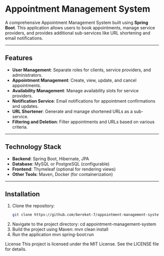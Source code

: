 # Appointment Management System

A comprehensive Appointment Management System built using **Spring Boot**. This application allows users to book appointments, manage service providers, and provides additional sub-services like URL shortening and email notifications.

---

## Features

- **User Management**: Separate roles for clients, service providers, and administrators.
- **Appointment Management**: Create, view, update, and cancel appointments.
- **Availability Management**: Manage availability slots for service providers.
- **Notification Service**: Email notifications for appointment confirmations and updates.
- **URL Shortener**: Generate and manage shortened URLs as a sub-service.
- **Filtering and Deletion**: Filter appointments and URLs based on various criteria.

---

## Technology Stack

- **Backend**: Spring Boot, Hibernate, JPA
- **Database**: MySQL or PostgreSQL (configurable)
- **Frontend**: Thymeleaf (optional for rendering views)
- **Other Tools**: Maven, Docker (for containerization)

---

## Installation

1. Clone the repository:
   ```bash
   git clone https://github.com/bereket-7/appointment-management-system.git


2. Navigate to the project directory:
   cd appointment-management-system
3. Build the project using Maven:
   mvn clean install
4. Run the application
   mvn spring-boot:run







License
This project is licensed under the MIT License. See the LICENSE file for details.